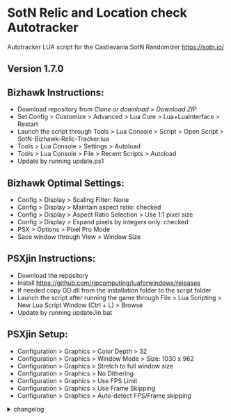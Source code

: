 # SotN Relic and Location check Autotracker
Autotracker LUA script for the Castlevania:SotN Randomizer https://sotn.io/
## Version 1.7.0

## Bizhawk Instructions: 
* Download repository from *Clone or download* > *Download ZIP*
* Set Config > Customize > Advanced > Lua Core > Lua+LuaInterface > Restart
* Launch the script through Tools > Lua Console > Script > Open Script > SotN-Bizhawk-Relic-Tracker.lua
* Tools > Lua Console > Settings > Autoload
* Tools > Lua Console > File > Recent Scripts > Autoload
* Update by running update.ps1

## Bizhawk Optimal Settings:
* Config > Display > Scaling Filter: None
* Config > Display > Maintain aspect ratio: checked
* Config > Display > Aspect Ratio Selection > Use 1:1 pixel size
* Config > Display > Expand pixels by integers only: checked
* PSX > Options > Pixel Pro Mode
* Sace window through View > Window Size

## PSXjin Instructions: 
* Download the repository
* Install https://github.com/rjpcomputing/luaforwindows/releases
* If needed copy GD.dll from the installation folder to the script folder
* Launch the script after running the game through File > Lua Scripting > New Lua Script Window (Ctrl + L) > Browse
* Update by running updateJin.bat

## PSXjin Setup:
* Configuration > Graphics > Color Depth > 32
* Configuration > Graphics > Window Mode > Size: 1030 x 962
* Configuration > Graphics > Stretch to full window size
* Configuration > Graphics > No Dithering
* Configuration > Graphics > Use FPS Limit
* Configuration > Graphics > Use Frame Skipping
* Configuration > Graphics > Auto-detect FPS/Frame skipping

<details><summary>changelog</summary>

#### 1.7.0
* Automatic preset detection.
* Automatic graphics mode detection.
* New UI.
* Major refactoring to allow for multiple preset logic sets.
* Separated in and out of logic allowed available checks.
* New Card sprites by fatihG.
* New updater.
#### 1.6.1
* Performance improvements.
* Added Silver Ring, Gold Ring, Spike Breaker and Holy Glasses as locations.
* PSXJin now has location availability indication and progression item tracking.
#### 1.6.0
* Complete vlad relic set indication.
* Better cloak randomization.
* Redone location availability in preparation for new logic.
* Psxjin update bat file.

<details><summary>show more:</summary>

#### 1.5.4
* Location availability fix.
#### 1.5.3
* Added new locations for Guarded rando logic to psxjin tracker.
* Added seed name console display to psxjin tracker.
#### 1.5.2
* Added character decoding for non-alphanumeric symbols.
#### 1.5.1
* Added update.bat, which people can use to quickly update the Bizhawk lua file.
#### 1.5.0
* Added new locations for Guarded rando logic in a toggleable 'Extended Locations' mode
* Better remaining location counting
#### 1.4.9
* Location fixes for Power of Mist and Bat Card.
* Cloak randomization for psxjin.
#### 1.4.8
* Seed name is shown right away
* Performance improvements by caching icons early
#### 1.4.7
* Updated location availability for new randomizer logic.
#### 1.4.6
* Adjusted cloak color randomization.
#### 1.4.5
* Adjusted seed name display for more visibility.
#### 1.4.4
* Added seed name display
#### 1.4.3
* Checkbox bugfix
#### 1.4.2
* Fixed location availability bug
#### 1.4.1
* Changed Joseph's Cloak functionality to randomize color
* Replaced light mode toggle with cloak random color toggle
* Adjustments to location availability logic
#### 1.4.0
* Fixed Sword Card being counted as a Drac relic
* Added Joseph's Cloak color saving
#### 1.3.7
* Bug fixes
* Leapstone location availability fix
#### 1.3.6
* Added thrust weapon tracking
* Improved soft reset behavior
#### 1.3.5
* Setings save behavior adjustments
* Rewrote location availability logic
* Adjusted location availability colors
#### 1.3.4
* Adjusted location display visualization
* Tweaks to location tracking
#### 1.3.3
* Fixed crash caused by new Bizhawk Lua core
* Separated normal relics, Drac relics and Items to different rows
#### 1.3.2
* Values reset upon quitting to main menu
* Relic window closes when the script ends
#### 1.3.1
* Fixed a display bug
#### 1.3.0
* Fixed bug that caused relics to not be shown
* Added tracking for progression items
#### 1.2.0
* Added location reachability color coding
#### 1.1.1
* Fixed Relic box to always be colored
#### 1.1.0
* Added support for different rendering modes in bizhawk
* Extracted relic display in a separate window
* Added GUI for settings
#### 1.0.0
* Release

</details>